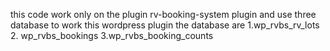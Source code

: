 this code work only on the plugin rv-booking-system plugin and use three database to work this wordpress plugin the database are 
1.wp_rvbs_rv_lots
2. wp_rvbs_bookings
3.wp_rvbs_booking_counts
